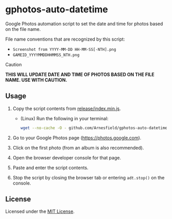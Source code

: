 # gphotos-auto-datetime

Google Photos automation script to set the date and time for photos based on the file name.

File name conventions that are recognized by this script:

- `Screenshot from YYYY-MM-DD HH-MM-SS[-NTH].png`
- `GAMEID_YYYYMMDDHHMMSS_NTH.png`

> [!CAUTION]
>
> **THIS WILL UPDATE DATE AND TIME OF PHOTOS BASED ON THE FILE NAME. USE WITH CAUTION.**

## Usage

1. Copy the script contents from [release/index.min.js](https://github.com/Arnesfield/gphotos-auto-datetime/raw/release/index.min.js).

   - (Linux) Run the following in your terminal:

     ```sh
     wget --no-cache -O - github.com/Arnesfield/gphotos-auto-datetime/raw/release/index.min.js | xclip -selection clipboard
     ```

2. Go to your Google Photos page (<https://photos.google.com>).

3. Click on the first photo (from an album is also recommended).

4. Open the browser developer console for that page.

5. Paste and enter the script contents.

6. Stop the script by closing the browser tab or entering `adt.stop()` on the console.

## License

Licensed under the [MIT License](LICENSE).
